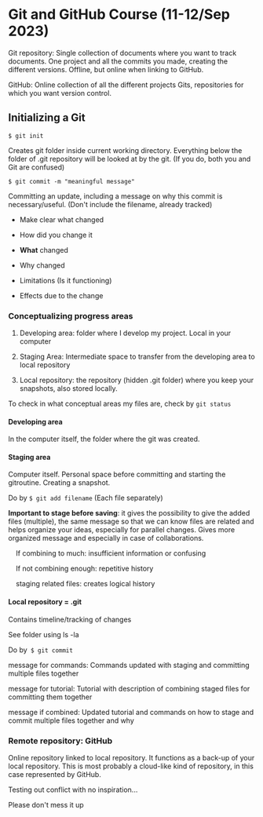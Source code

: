 # Git and GitHub Course (11-12/Sep 2023)

Git repository: Single collection of documents where you want to track documents. One project and all the commits you made, creating the different versions. Offline, but online when linking to GitHub. 

GitHub: Online collection of all the different projects Gits, repositories for which you want version control. 

## Initializing a Git

`$ git init`

Creates git folder inside current working directory. Everything below the folder of .git repository will be looked at by the git. (If you do, both you and Git are confused)

`$ git commit -m "meaningful message"`

Committing an update, including a message on why this commit is necessary/useful. (Don't include the filename, already tracked)

- Make clear what changed

- How did you change it

- **What** changed

- Why changed

- Limitations (Is it functioning)

- Effects due to the change

### Conceptualizing progress areas

1. Developing area: folder where I develop my project. Local in your computer

2. Staging Area: Intermediate space to transfer from the developing area to local repository

3. Local repository: the repository (hidden .git folder) where you keep your snapshots, also stored locally. 

To check in what conceptual areas my files are, check by `git status`

#### Developing area

In the computer itself, the folder where the git was created.

#### Staging area

Computer itself. Personal space before committing and starting the gitroutine. Creating a snapshot.

Do by `$ git add filename` (Each file separately)

**Important to stage before saving**: it gives the possibility to give the added files (multiple), the same message so that we can know files are related and helps organize your ideas, especially for parallel changes. Gives more organized message and especially in case of collaborations. 

    If combining to much: insufficient information or confusing

    If not combining enough: repetitive history

    staging related files: creates logical history

#### Local repository = .git

Contains timeline/tracking of changes

See folder using ls -la

Do by` $ git commit`

message for commands: Commands updated with staging and committing multiple files together

message for tutorial: Tutorial with description of combining staged files for committing them together

message if combined: Updated tutorial and commands on how to stage and commit multiple files together and why 

### Remote repository: GitHub

Online repository linked to local repository. It functions as a back-up of your local repository. This is most probably a cloud-like kind of repository, in this case represented by GitHub. 

Testing out conflict with no inspiration...

Please don't mess it up 

